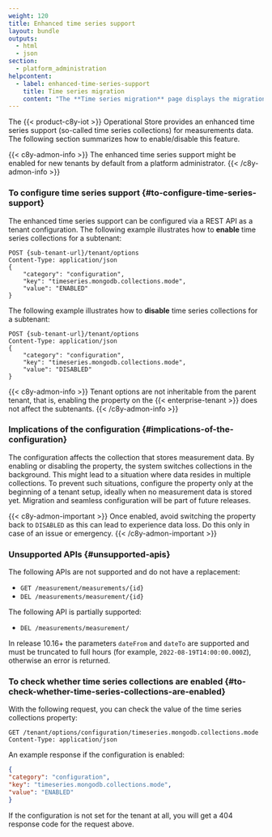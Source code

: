 ```yaml
---
weight: 120
title: Enhanced time series support
layout: bundle
outputs:
  - html
  - json
section:
  - platform_administration
helpcontent:
  - label: enhanced-time-series-support
    title: Time series migration
    content: "The **Time series migration** page displays the migration status for the current tenant and its subtenants. From this page, you can schedule the selected tenants for migration. Migrated tenants require user approval and provide the option to remove legacy collection afterwards.\nNote that you might observe difficulties during migration if the DataHub application is subscribed. To learn more refer to [Analytics > DataHub](https://cumulocity.com/docs/datahub/datahub-overview/)."
---
```


The {{< product-c8y-iot >}} Operational Store provides an enhanced time series support (so-called time series collections) for measurements data. The following section summarizes how to enable/disable this feature.

{{< c8y-admon-info >}}
The enhanced time series support might be enabled for new tenants by default from a platform administrator.
{{< /c8y-admon-info >}}

### To configure time series support {#to-configure-time-series-support}

The enhanced time series support can be configured via a REST API as a tenant configuration.
The following example illustrates how to **enable** time series collections for a subtenant:

```http request
POST {sub-tenant-url}/tenant/options
Content-Type: application/json
{
    "category": "configuration",
    "key": "timeseries.mongodb.collections.mode",
    "value": "ENABLED"
}
```

The following example illustrates how to **disable** time series collections for a subtenant:

```http request
POST {sub-tenant-url}/tenant/options
Content-Type: application/json
{
    "category": "configuration",
    "key": "timeseries.mongodb.collections.mode",
    "value": "DISABLED"
}
```
{{< c8y-admon-info >}}
Tenant options are not inheritable from the parent tenant, that is, enabling the property on the {{< enterprise-tenant >}} does not affect the subtenants.
{{< /c8y-admon-info >}}

### Implications of the configuration {#implications-of-the-configuration}

The configuration affects the collection that stores measurement data.
By enabling or disabling the property, the system switches collections in the background.
This might lead to a situation where data resides in multiple collections.
To prevent such situations, configure the property only at the beginning of a tenant setup, ideally when no measurement data is stored yet.
Migration and seamless configuration will be part of future releases.

{{< c8y-admon-important >}}
Once enabled, avoid switching the property back to `DISABLED` as this can lead to experience data loss. Do this only in case of an issue or emergency.
{{< /c8y-admon-important >}}

### Unsupported APIs {#unsupported-apis}

The following APIs are not supported and do not have a replacement:

* `GET /measurement/measurements/{id}`
* `DEL /measurements/measurement/{id}`

The following API is partially supported:

* `DEL /measurements/measurement/`

In release 10.16+ the parameters `dateFrom` and `dateTo` are supported and must be truncated to full hours (for example, `2022-08-19T14:00:00.000Z`), otherwise an error is returned.

### To check whether time series collections are enabled {#to-check-whether-time-series-collections-are-enabled}

With the following request, you can check the value of the time series collections property:

```http request
GET /tenant/options/configuration/timeseries.mongodb.collections.mode
Content-Type: application/json
```

An example response if the configuration is enabled:

```JSON
{
"category": "configuration",
"key": "timeseries.mongodb.collections.mode",
"value": "ENABLED"
}
```

If the configuration is not set for the tenant at all, you will get a 404 response code for the request above.
